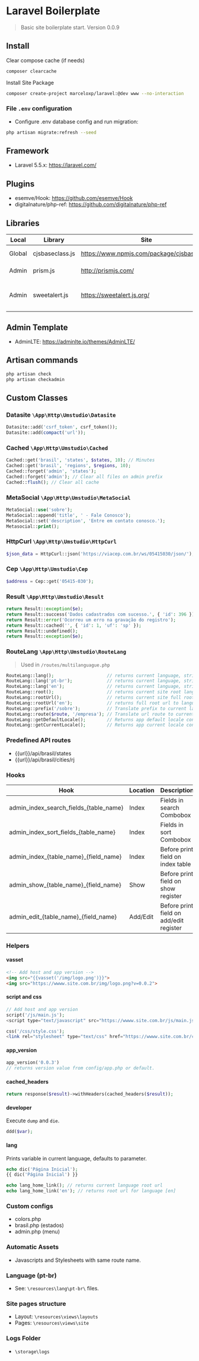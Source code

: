 # Laravel Boilerplate

> Basic site boilerplate start.
> Version 0.0.9

## Install

Clear compose cache (if needs)

```bash
composer clearcache
```

Install Site Package

```bash
composer create-project marceloxp/laravel:@dev www --no-interaction
```

### File `.env` configuration

- Configure .env database config and run migration:

```bash
php artisan migrate:refresh --seed
```

## Framework

- Laravel 5.5.x: <https://laravel.com/>

## Plugins

- esemve/Hook: <https://github.com/esemve/Hook>
- digitalnature/php-ref: <https://github.com/digitalnature/php-ref>

## Libraries

| Local  | Library          | Site                                           | Description                          |
| ------ | ---------------- | ---------------------------------------------- | ------------------------------------ |
| Global | cjsbaseclass.js  | <https://www.npmjs.com/package/cjsbaseclass>   | Base JS class                        |
| Admin  | prism.js         | <http://prismjs.com/>                          | Syntax highlighter                   |
| Admin  | sweetalert.js    | <https://sweetalert.js.org/>                   | A beautiful replacement for messages |

## Admin Template

- AdminLTE: <https://adminlte.io/themes/AdminLTE/>

## Artisan commands

```bash
php artisan check
php artisan checkadmin
```

## Custom Classes

### Datasite `\App\Http\Umstudio\Datasite`

```php
Datasite::add('csrf_token', csrf_token());
Datasite::add(compact('url'));
```

### Cached `\App\Http\Umstudio\Cached`

```php
Cached::get('brasil', 'states', $states, 10); // Minutes
Cached::get('brasil', 'regions', $regions, 10);
Cached::forget('admin', 'states');
Cached::forget('admin'); // Clear all files on admin prefix
Cached::flush(); // Clear all cache
```

### MetaSocial `\App\Http\Umstudio\MetaSocial`

```php
MetaSocial::use('sobre');
MetaSocial::append('title', ' - Fale Conosco');
MetaSocial::set('description', 'Entre em contato conosco.');
Metasocial::print();
```

### HttpCurl `\App\Http\Umstudio\HttpCurl`

```php
$json_data = HttpCurl::json('https://viacep.com.br/ws/05415030/json/');
```

### Cep `\App\Http\Umstudio\Cep`

```php
$address = Cep::get('05415-030');
```

### Result `\App\Http\Umstudio\Result`

```php
return Result::exception($e);
return Result::success('Dados cadastrados com sucesso.', { 'id': 396 });
return Result::error('Ocorreu um erro na gravação do registro');
return Result::cached('', { 'id': 1, 'uf': 'sp' });
return Result::undefined();
return Result::exception($e);
```

### RouteLang `\App\Http\Umstudio\RouteLang`

> Used in `/routes/multilanguague.php`

```php
RouteLang::lang();                    // returns current language, string empty if is default language (pt-br). Ex.: ''
RouteLang::lang('pt-br');             // returns current language, string empty if is default language. Ex.: ''
RouteLang::lang('en');                // returns current language, string empty if is default language. Ex.: 'en'
RouteLang::root();                    // returns current site root language
RouteLang::rootUrl();                 // returns current site full root url language
RouteLang::rootUrl('en');             // returns full root url to language [enb]
RouteLang::prefix('/sobre');          // Translate prefix to current language
RouteLang::route($route, '/empresa'); // Translate url route to current language
RouteLang::getDefaultLocale();        // Returns app default locale config
RouteLang::getCurrentLocale();        // Returns app current locale config (dynamic)
```

### Predefined API routes

- {{url}}/api/brasil/states
- {{url}}/api/brasil/cities/rj

### Hooks

| Hook                                   | Location      | Description  |
| -----------                            | ------------- | -------------|
| admin_index_search_fields_{table_name} | Index         | Fields in search Combobox |
| admin_index_sort_fields_{table_name}   | Index         | Fields in sort Combobox |
| admin_index_{table_name}_{field_name}  | Index         | Before print field on index table |
| admin_show_{table_name}_{field_name}   | Show          | Before print field on show register |
| admin_edit_{table_name}_{field_name}   | Add/Edit      | Before print field on add/edit register |

### Helpers

#### vasset

```html
<!-- Add host and app version -->
<img src="{{vasset('/img/logo.png')}}">
<img src="https://wwww.site.com.br/img/logo.png?v=0.0.2">
```

#### script and css

```php
// Add host and app version
script('/js/main.js');
<script type="text/javascript" src="https://wwww.site.com.br/js/main.js?v=0.0.1"></script>>

css('/css/style.css');
<link rel="stylesheet" type="text/css" href="https://wwww.site.com.br/css/style.css?v=0.0.1">
```

#### app_version

```php
app_version('0.0.3')
// returns version value from config/app.php or default.
```

#### cached_headers

```php
return response($result)->withHeaders(cached_headers($result));
```

#### developer

Execute `dump` and `die`.

```php
ddd($var);
```

#### lang

Prints variable in current language, defaults to parameter.

```php
echo dic('Página Inicial');
{{ dic('Página Inicial') }}

echo lang_home_link(); // returns current language root url
echo lang_home_link('en'); // returns root url for language [en]
```

### Custom configs

- colors.php
- brasil.php (estados)
- admin.php (menu)

### Automatic Assets

- Javascripts and Stylesheets with same route name.

### Language (pt-br)

- See: `\resources\lang\pt-br\` files.

### Site pages structure

- Layout: `\resources\views\layouts`
- Pages: `\resources\views\site`

### Logs Folder

- `\storage\logs`